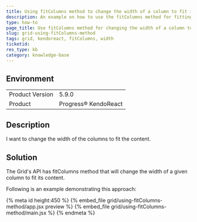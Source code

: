 ```yaml
---
title: Using fitColumns method to change the width of a column to fit its content
description: An example on how to use the fitColumns method for fitting content in a column - KendoReact Grid.
type: how-to
page_title: Use fitColumns method for changing the width of a column to fit its content - KendoReact Grid
slug: grid-using-fitColumns-method
tags: grid, kendoreact, fitColumns, width
ticketid: 
res_type: kb
category: knowledge-base
---
```


## Environment

<table>
    <tbody>
	    <tr>
	    	<td>Product Version</td>
	    	<td>5.9.0</td>
	    </tr>
	    <tr>
	    	<td>Product</td>
	    	<td>Progress® KendoReact</td>
	    </tr>
    </tbody>
</table>


## Description

I want to change the width of the columns to fit the content.

## Solution

The Grid's API has fitColumns method that will change the width of a given column to fit its content. 

Following is an example demonstrating this approach:
 

{% meta id height:450 %}
{% embed_file grid/using-fitColumns-method/app.jsx preview %}
{% embed_file grid/using-fitColumns-method/main.jsx %}
{% endmeta %}
